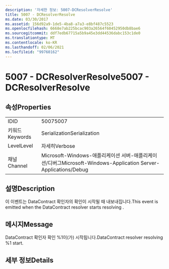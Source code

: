 ```yaml
---
description: '자세한 정보: 5007-DCResolverResolve'
title: 5007 - DCResolverResolve
ms.date: 03/30/2017
ms.assetid: 156d92a9-1de5-4ba8-a7a3-e8bf487c5523
ms.openlocfilehash: 6668e7ab225bcac903a26564f60452950db8bae6
ms.sourcegitcommit: ddf7edb67715a5b9a45e3dd44536dabc153c1de0
ms.translationtype: MT
ms.contentlocale: ko-KR
ms.lasthandoff: 02/06/2021
ms.locfileid: "99760162"
---
```

# <a name="5007---dcresolverresolve"></a><span data-ttu-id="01b3a-103">5007 - DCResolverResolve</span><span class="sxs-lookup"><span data-stu-id="01b3a-103">5007 - DCResolverResolve</span></span>

## <a name="properties"></a><span data-ttu-id="01b3a-104">속성</span><span class="sxs-lookup"><span data-stu-id="01b3a-104">Properties</span></span>  
  
|||  
|-|-|  
|<span data-ttu-id="01b3a-105">ID</span><span class="sxs-lookup"><span data-stu-id="01b3a-105">ID</span></span>|<span data-ttu-id="01b3a-106">5007</span><span class="sxs-lookup"><span data-stu-id="01b3a-106">5007</span></span>|  
|<span data-ttu-id="01b3a-107">키워드</span><span class="sxs-lookup"><span data-stu-id="01b3a-107">Keywords</span></span>|<span data-ttu-id="01b3a-108">Serialization</span><span class="sxs-lookup"><span data-stu-id="01b3a-108">Serialization</span></span>|  
|<span data-ttu-id="01b3a-109">Level</span><span class="sxs-lookup"><span data-stu-id="01b3a-109">Level</span></span>|<span data-ttu-id="01b3a-110">자세히</span><span class="sxs-lookup"><span data-stu-id="01b3a-110">Verbose</span></span>|  
|<span data-ttu-id="01b3a-111">채널</span><span class="sxs-lookup"><span data-stu-id="01b3a-111">Channel</span></span>|<span data-ttu-id="01b3a-112">Microsoft-Windows-애플리케이션 서버-애플리케이션/디버그</span><span class="sxs-lookup"><span data-stu-id="01b3a-112">Microsoft-Windows-Application Server-Applications/Debug</span></span>|  
  
## <a name="description"></a><span data-ttu-id="01b3a-113">설명</span><span class="sxs-lookup"><span data-stu-id="01b3a-113">Description</span></span>  

 <span data-ttu-id="01b3a-114">이 이벤트는 DataContract 확인자의 확인이 시작될 때 내보내집니다.</span><span class="sxs-lookup"><span data-stu-id="01b3a-114">This event is emitted when the DataContract resolver starts resolving .</span></span>  
  
## <a name="message"></a><span data-ttu-id="01b3a-115">메시지</span><span class="sxs-lookup"><span data-stu-id="01b3a-115">Message</span></span>  

 <span data-ttu-id="01b3a-116">DataContract 확인자 확인 %1이(가) 시작됩니다.</span><span class="sxs-lookup"><span data-stu-id="01b3a-116">DataContract resolver resolving %1 start.</span></span>  
  
## <a name="details"></a><span data-ttu-id="01b3a-117">세부 정보</span><span class="sxs-lookup"><span data-stu-id="01b3a-117">Details</span></span>
